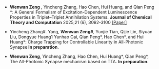 - <strong>Wenwan Zeng</strong> , Yincheng Zhang, Hao Chen, Hui Huang, and Qian Peng *: A General Formalism of Excitation-Dependent Luminescence Properties in Triplet–Triplet Annihilation Systems. <strong>Journal of Chemical Theory and Computation</strong> 2025,21 (6), 3092-3100 [[Paper]](https://doi.org/10.1021/acs.jctc.4c01712)

- Yincheng Zhang#. Yang, <strong> Wenwan Zeng#</strong>, Yunjie Tian, Qijie Lin, Siyuan Liu, Dongyue Huang1 Yunhao Cai, Qian Peng*, Hao Chen*, and Hui Huang*: Charge Trapping for Controllable Linearity in All-Photonic Synapse<strong> In preparation</strong>. 

- <strong>Wenwan Zeng</strong>, Yincheng Zhang, Hao Chen, Hui Huang*, Qian Peng*,  The All-Photonic Synapse mechanism based on TTA. <strong> In preparation</strong>. 

